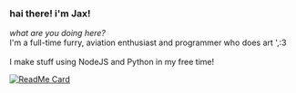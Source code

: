 ### hai there! i'm Jax!

*what are you doing here?*<br>
I'm a full-time furry, aviation enthusiast and programmer who does art ',:3<br>
<br>
I make stuff using NodeJS and Python in my free time!<br>

[![ReadMe Card](https://github-readme-stats.vercel.app/api/pin/?username=magicalbunny31&repo=discord-bunny-bot-public)](https://github.com/anuraghazra/github-readme-stats)
